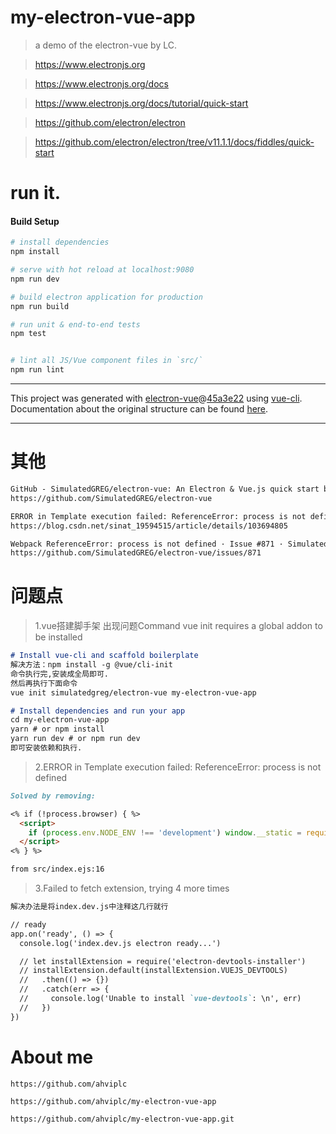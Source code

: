 # my-electron-vue-app

> a demo of the electron-vue by LC.

> https://www.electronjs.org

> https://www.electronjs.org/docs

> https://www.electronjs.org/docs/tutorial/quick-start

> https://github.com/electron/electron

> https://github.com/electron/electron/tree/v11.1.1/docs/fiddles/quick-start

# run it.

#### Build Setup

``` bash
# install dependencies
npm install

# serve with hot reload at localhost:9080
npm run dev

# build electron application for production
npm run build

# run unit & end-to-end tests
npm test


# lint all JS/Vue component files in `src/`
npm run lint

```

---

This project was generated with [electron-vue](https://github.com/SimulatedGREG/electron-vue)@[45a3e22](https://github.com/SimulatedGREG/electron-vue/tree/45a3e224e7bb8fc71909021ccfdcfec0f461f634) using [vue-cli](https://github.com/vuejs/vue-cli). Documentation about the original structure can be found [here](https://simulatedgreg.gitbooks.io/electron-vue/content/index.html).

---

# 其他

```markdown
GitHub - SimulatedGREG/electron-vue: An Electron & Vue.js quick start boilerplate with vue-cli scaffolding, common Vue plugins, electron-packager/electron-builder, unit/e2e testing, vue-devtools, and webpack.
https://github.com/SimulatedGREG/electron-vue

ERROR in Template execution failed: ReferenceError: process is not defined(使用electron-vue出现的错误)_sinat_19594515的博客-CSDN博客
https://blog.csdn.net/sinat_19594515/article/details/103694805

Webpack ReferenceError: process is not defined · Issue #871 · SimulatedGREG/electron-vue · GitHub
https://github.com/SimulatedGREG/electron-vue/issues/871
```

# 问题点
> 1.vue搭建脚手架 出现问题Command vue init requires a global addon to be installed
```markdown
# Install vue-cli and scaffold boilerplate
解决方法：npm install -g @vue/cli-init
命令执行完,安装成全局即可.
然后再执行下面命令
vue init simulatedgreg/electron-vue my-electron-vue-app

# Install dependencies and run your app
cd my-electron-vue-app
yarn # or npm install
yarn run dev # or npm run dev
即可安装依赖和执行.
```

> 2.ERROR in Template execution failed: ReferenceError: process is not defined
```markdown
Solved by removing:

<% if (!process.browser) { %>
  <script>
    if (process.env.NODE_ENV !== 'development') window.__static = require('path').join(__dirname, '/static').replace(/\\/g, '\\\\')
  </script>
<% } %>

from src/index.ejs:16
```

> 3.Failed to fetch extension, trying 4 more times
```markdown
解决办法是将index.dev.js中注释这几行就行

// ready
app.on('ready', () => {
  console.log('index.dev.js electron ready...')

  // let installExtension = require('electron-devtools-installer')
  // installExtension.default(installExtension.VUEJS_DEVTOOLS)
  //   .then(() => {})
  //   .catch(err => {
  //     console.log('Unable to install `vue-devtools`: \n', err)
  //   })
})
```

# About me

```
https://github.com/ahviplc

https://github.com/ahviplc/my-electron-vue-app

https://github.com/ahviplc/my-electron-vue-app.git
```
